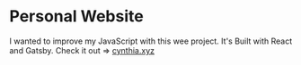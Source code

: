 # Personal Website

I wanted to improve my JavaScript with this wee project. It's Built with React and Gatsby.
Check it out => [cynthia.xyz](//cynthia.xyz/)
